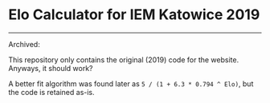 # Elo Calculator for IEM Katowice 2019
---
Archived:

This repository only contains the original (2019) code for the website. Anyways, it should work?

A better fit algorithm was found later as `5 / (1 + 6.3 * 0.794 ^ Elo)`, but the code is retained as-is.
